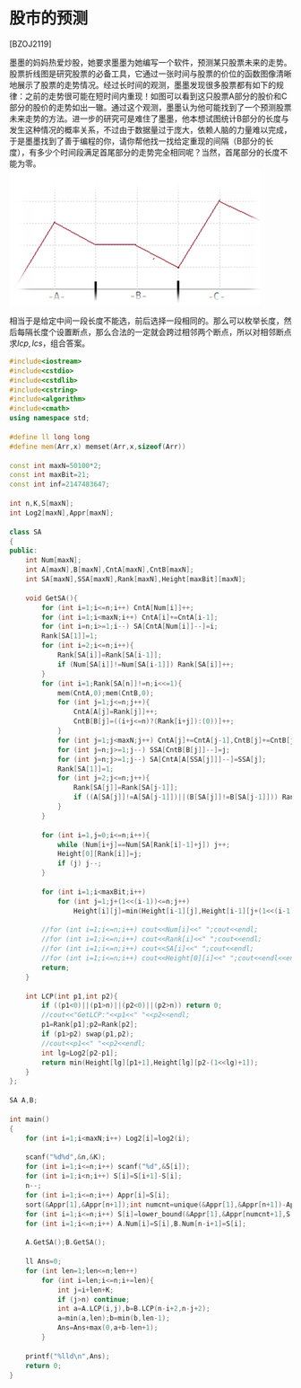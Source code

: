 # 股市的预测
[BZOJ2119]

墨墨的妈妈热爱炒股，她要求墨墨为她编写一个软件，预测某只股票未来的走势。股票折线图是研究股票的必备工具，它通过一张时间与股票的价位的函数图像清晰地展示了股票的走势情况。经过长时间的观测，墨墨发现很多股票都有如下的规律：之前的走势很可能在短时间内重现！如图可以看到这只股票A部分的股价和C部分的股价的走势如出一辙。通过这个观测，墨墨认为他可能找到了一个预测股票未来走势的方法。进一步的研究可是难住了墨墨，他本想试图统计B部分的长度与发生这种情况的概率关系，不过由于数据量过于庞大，依赖人脑的力量难以完成，于是墨墨找到了善于编程的你，请你帮他找一找给定重现的间隔（B部分的长度），有多少个时间段满足首尾部分的走势完全相同呢？当然，首尾部分的长度不能为零。  
![BZOJ2119](_v_images/_bzoj2119_1532704887_320602859.png)

相当于是给定中间一段长度不能选，前后选择一段相同的。那么可以枚举长度，然后每隔长度个设置断点，那么合法的一定就会跨过相邻两个断点，所以对相邻断点求$lcp,lcs$，组合答案。

```cpp
#include<iostream>
#include<cstdio>
#include<cstdlib>
#include<cstring>
#include<algorithm>
#include<cmath>
using namespace std;

#define ll long long
#define mem(Arr,x) memset(Arr,x,sizeof(Arr))

const int maxN=50100*2;
const int maxBit=21;
const int inf=2147483647;

int n,K,S[maxN];
int Log2[maxN],Appr[maxN];

class SA
{
public:
	int Num[maxN];
	int A[maxN],B[maxN],CntA[maxN],CntB[maxN];
	int SA[maxN],SSA[maxN],Rank[maxN],Height[maxBit][maxN];

	void GetSA(){
		for (int i=1;i<=n;i++) CntA[Num[i]]++;
		for (int i=1;i<maxN;i++) CntA[i]+=CntA[i-1];
		for (int i=n;i>=1;i--) SA[CntA[Num[i]]--]=i;
		Rank[SA[1]]=1;
		for (int i=2;i<=n;i++){
			Rank[SA[i]]=Rank[SA[i-1]];
			if (Num[SA[i]]!=Num[SA[i-1]]) Rank[SA[i]]++;
		}
		for (int i=1;Rank[SA[n]]!=n;i<<=1){
			mem(CntA,0);mem(CntB,0);
			for (int j=1;j<=n;j++){
				CntA[A[j]=Rank[j]]++;
				CntB[B[j]=((i+j<=n)?(Rank[i+j]):(0))]++;
			}
			for (int j=1;j<maxN;j++) CntA[j]+=CntA[j-1],CntB[j]+=CntB[j-1];
			for (int j=n;j>=1;j--) SSA[CntB[B[j]]--]=j;
			for (int j=n;j>=1;j--) SA[CntA[A[SSA[j]]]--]=SSA[j];
			Rank[SA[1]]=1;
			for (int j=2;j<=n;j++){
				Rank[SA[j]]=Rank[SA[j-1]];
				if ((A[SA[j]]!=A[SA[j-1]])||(B[SA[j]]!=B[SA[j-1]])) Rank[SA[j]]++;
			}
		}

		for (int i=1,j=0;i<=n;i++){
			while (Num[i+j]==Num[SA[Rank[i]-1]+j]) j++;
			Height[0][Rank[i]]=j;
			if (j) j--;
		}

		for (int i=1;i<maxBit;i++)
			for (int j=1;j+(1<<(i-1))<=n;j++)
				Height[i][j]=min(Height[i-1][j],Height[i-1][j+(1<<(i-1))]);

		//for (int i=1;i<=n;i++) cout<<Num[i]<<" ";cout<<endl;
		//for (int i=1;i<=n;i++) cout<<Rank[i]<<" ";cout<<endl;
		//for (int i=1;i<=n;i++) cout<<SA[i]<<" ";cout<<endl;
		//for (int i=1;i<=n;i++) cout<<Height[0][i]<<" ";cout<<endl<<endl;
		return;
	}

	int LCP(int p1,int p2){
		if ((p1<0)||(p1>n)||(p2<0)||(p2>n)) return 0;
		//cout<<"GetLCP:"<<p1<<" "<<p2<<endl;
		p1=Rank[p1];p2=Rank[p2];
		if (p1>p2) swap(p1,p2);
		//cout<<p1<<" "<<p2<<endl;
		int lg=Log2[p2-p1];
		return min(Height[lg][p1+1],Height[lg][p2-(1<<lg)+1]);
	}
};

SA A,B;

int main()
{
	for (int i=1;i<maxN;i++) Log2[i]=log2(i);
	
	scanf("%d%d",&n,&K);
	for (int i=1;i<=n;i++) scanf("%d",&S[i]);
	for (int i=1;i<n;i++) S[i]=S[i+1]-S[i];
	n--;
	for (int i=1;i<=n;i++) Appr[i]=S[i];
	sort(&Appr[1],&Appr[n+1]);int numcnt=unique(&Appr[1],&Appr[n+1])-Appr-1;
	for (int i=1;i<=n;i++) S[i]=lower_bound(&Appr[1],&Appr[numcnt+1],S[i])-Appr;
	for (int i=1;i<=n;i++) A.Num[i]=S[i],B.Num[n-i+1]=S[i];

	A.GetSA();B.GetSA();

	ll Ans=0;
	for (int len=1;len<=n;len++)
		for (int i=len;i<=n;i+=len){
			int j=i+len+K;
			if (j>n) continue;
			int a=A.LCP(i,j),b=B.LCP(n-i+2,n-j+2);
			a=min(a,len);b=min(b,len-1);
			Ans=Ans+max(0,a+b-len+1);
		}

	printf("%lld\n",Ans);
	return 0;
}
```
